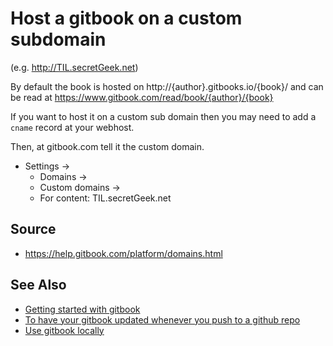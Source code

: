 # Host a gitbook on a custom subdomain

(e.g. http://TIL.secretGeek.net)

By default the book is hosted on http://{author}.gitbooks.io/{book}/
and can be read at https://www.gitbook.com/read/book/{author}/{book}

If you want to host it on a custom sub domain then you may need to add a `cname` record at your webhost. 




Then, at gitbook.com tell it the custom domain.

 * Settings -> 
   * Domains -> 
    * Custom domains -> 
     * For content: TIL.secretGeek.net 
     
## Source

 * https://help.gitbook.com/platform/domains.html

## See Also

 * [Getting started with gitbook](getting_started_with_gitbook.md)
 * [To have your gitbook updated whenever you push to a github repo](web_hooks.md)
 * [Use gitbook locally](use_gitbook_locally.md)

